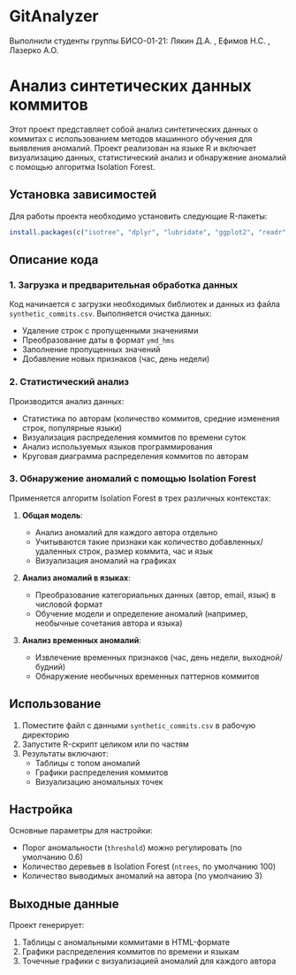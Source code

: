 # GitAnalyzer
Выполнили студенты группы БИСО-01-21: Лякин Д.А. , Ефимов Н.С. , Лазеркo А.О.
# Анализ синтетических данных коммитов

Этот проект представляет собой анализ синтетических данных о коммитах с использованием методов машинного обучения для выявления аномалий. Проект реализован на языке R и включает визуализацию данных, статистический анализ и обнаружение аномалий с помощью алгоритма Isolation Forest.

## Установка зависимостей

Для работы проекта необходимо установить следующие R-пакеты:

```r
install.packages(c("isotree", "dplyr", "lubridate", "ggplot2", "readr", "purrr", "tidyr", "knitr", "kableExtra"))
```

## Описание кода

### 1. Загрузка и предварительная обработка данных

Код начинается с загрузки необходимых библиотек и данных из файла `synthetic_commits.csv`. Выполняется очистка данных:
- Удаление строк с пропущенными значениями
- Преобразование даты в формат `ymd_hms`
- Заполнение пропущенных значений
- Добавление новых признаков (час, день недели)

### 2. Статистический анализ

Производится анализ данных:
- Статистика по авторам (количество коммитов, средние изменения строк, популярные языки)
- Визуализация распределения коммитов по времени суток
- Анализ используемых языков программирования
- Круговая диаграмма распределения коммитов по авторам

### 3. Обнаружение аномалий с помощью Isolation Forest

Применяется алгоритм Isolation Forest в трех различных контекстах:

1. **Общая модель**:
   - Анализ аномалий для каждого автора отдельно
   - Учитываются такие признаки как количество добавленных/удаленных строк, размер коммита, час и язык
   - Визуализация аномалий на графиках

2. **Анализ аномалий в языках**:
   - Преобразование категориальных данных (автор, email, язык) в числовой формат
   - Обучение модели и определение аномалий (например, необычные сочетания автора и языка)

3. **Анализ временных аномалий**:
   - Извлечение временных признаков (час, день недели, выходной/будний)
   - Обнаружение необычных временных паттернов коммитов

## Использование

1. Поместите файл с данными `synthetic_commits.csv` в рабочую директорию
2. Запустите R-скрипт целиком или по частям
3. Результаты включают:
   - Таблицы с топом аномалий
   - Графики распределения коммитов
   - Визуализацию аномальных точек

## Настройка

Основные параметры для настройки:
- Порог аномальности (`threshold`) можно регулировать (по умолчанию 0.6)
- Количество деревьев в Isolation Forest (`ntrees`, по умолчанию 100)
- Количество выводимых аномалий на автора (по умолчанию 3)

## Выходные данные

Проект генерирует:
1. Таблицы с аномальными коммитами в HTML-формате
2. Графики распределения коммитов по времени и языкам
3. Точечные графики с визуализацией аномалий для каждого автора
